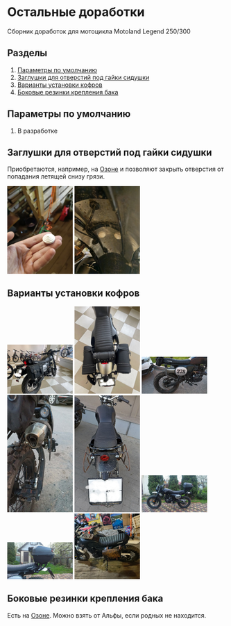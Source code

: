 # Остальные доработки
Сборник доработок для мотоцикла Motoland Legend 250/300

## Разделы
1. [Параметры по умолчанию](#params)
2. [Заглушки для отверстий под гайки сидушки](#zagg)
3. [Варианты установки кофров](#sidebags)
4. [Боковые резинки крепления бака](#canm)

## Параметры по умолчанию <a name="params"></a>

1. В разработке


## Заглушки для отверстий под гайки сидушки <a name="zagg"></a>
Приобретаются, например, на [Озоне](https://ozon.ru/t/wiqHn6r) и позволяют закрыть отверстия от попадания летящей снизу грязи.

<a href="img/PZEFZDzdsodntfQUXcCfYWwdknWsEt3foXoeScie7shM50g33gNAnEGpAR7YQDrprBGGpTqoEA1RhpoJc16ONfoW.jpg"><img src="img/PZEFZDzdsodntfQUXcCfYWwdknWsEt3foXoeScie7shM50g33gNAnEGpAR7YQDrprBGGpTqoEA1RhpoJc16ONfoW.jpg" width=30% height=30%></a>
<a href="img/Z7-ngBcoOqRn8e4-kAgPbeB13w_5nInfqi_9yxC7u4ljaQuvfh0QTwbaUDrSH0lh7fwuPVlrHhE2p6vl_bElxlD9.jpg"><img src="img/Z7-ngBcoOqRn8e4-kAgPbeB13w_5nInfqi_9yxC7u4ljaQuvfh0QTwbaUDrSH0lh7fwuPVlrHhE2p6vl_bElxlD9.jpg" width=30% height=30%></a>


## Варианты установки кофров <a name="sidebags"></a>

<a href="img/A1i5l4_kOEM.jpg"><img src="img/A1i5l4_kOEM.jpg" width=30% height=30%></a>
<a href="img/t4xLL0JxgMQ.jpg"><img src="img/t4xLL0JxgMQ.jpg" width=30% height=30%></a>
<a href="img/kq7hWlf7Dik.jpg"><img src="img/kq7hWlf7Dik.jpg" width=30% height=30%></a>
<a href="img/dYXznQcPZuA.jpg"><img src="img/dYXznQcPZuA.jpg" width=30% height=30%></a>
<a href="img/aXM-a9m-FFQ.jpg"><img src="img/aXM-a9m-FFQ.jpg" width=30% height=30%></a>
<a href="img/GF-kqov8xJk.jpg"><img src="img/GF-kqov8xJk.jpg" width=30% height=30%></a>
<a href="img/o_z0baRKQhk.jpg"><img src="img/o_z0baRKQhk.jpg" width=30% height=30%></a>
<a href="img/Y5YVCP_7ymVzjoerg0-ZOI6xvaGnpzC3B2X7b4W9QH9tqpK9bWgLjk3F9hzTQeLslABZ1kNj9nGwCKzJhj7ZjuH1.jpg"><img src="img/Y5YVCP_7ymVzjoerg0-ZOI6xvaGnpzC3B2X7b4W9QH9tqpK9bWgLjk3F9hzTQeLslABZ1kNj9nGwCKzJhj7ZjuH1.jpg" width=30% height=30%></a>


## Боковые резинки крепления бака <a name="canm"></a>
Есть на [Озоне](https://ozon.ru/t/fchcCal). Можно взять от Альфы, если родных не находится.

